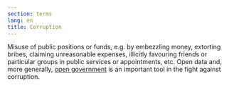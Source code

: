 ```yaml
---
section: terms
lang: en
title: Corruption
---
```


Misuse of public positions or funds, e.g. by embezzling money, extorting bribes, claiming unreasonable expenses, illicitly favouring friends or particular groups in public services or appointments, etc. Open data and, more generally, [open government](../open-government/) is an important tool in the fight against corruption.
